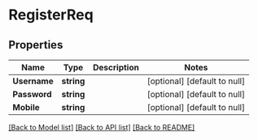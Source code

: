 # RegisterReq

## Properties
Name | Type | Description | Notes
------------ | ------------- | ------------- | -------------
**Username** | **string** |  | [optional] [default to null]
**Password** | **string** |  | [optional] [default to null]
**Mobile** | **string** |  | [optional] [default to null]

[[Back to Model list]](../README.md#documentation-for-models) [[Back to API list]](../README.md#documentation-for-api-endpoints) [[Back to README]](../README.md)



